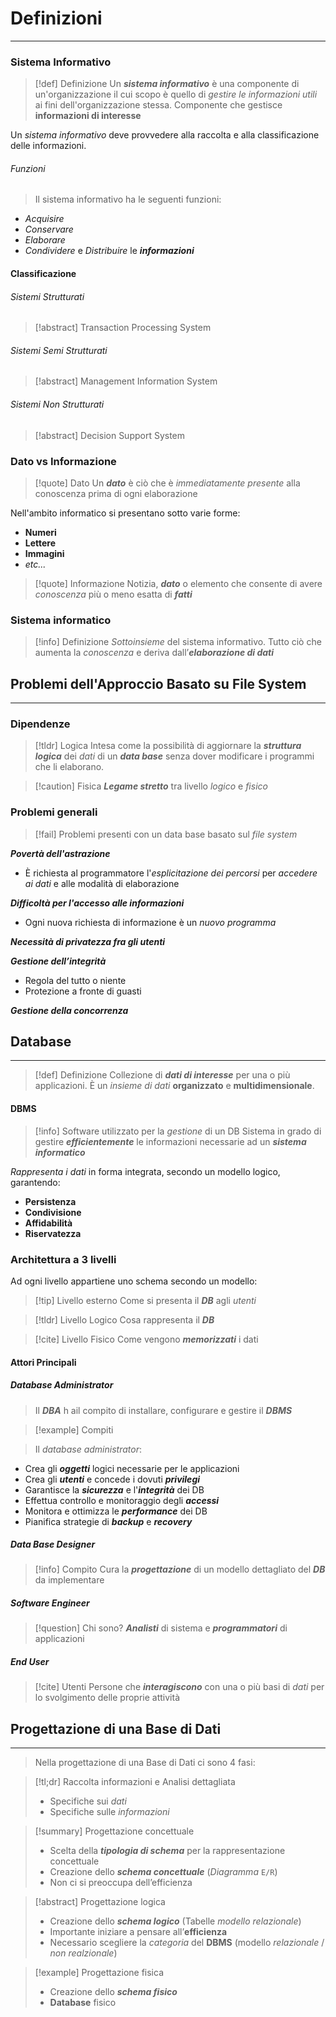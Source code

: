 # Definizioni
---
### Sistema Informativo
>[!def] Definizione
>Un ***sistema informativo*** è una componente di un'organizzazione il cui scopo è quello di *gestire le informazioni utili* ai fini dell'organizzazione stessa.
>Componente che gestisce **informazioni di interesse**

Un *sistema informativo* deve provvedere alla raccolta e alla classificazione delle informazioni.
###### Funzioni
> Il sistema informativo ha le seguenti funzioni:
- *Acquisire*
- *Conservare*
- *Elaborare*
- *Condividere* e *Distribuire* le ***informazioni***

#### Classificazione
###### Sistemi Strutturati
>[!abstract] Transaction Processing System
>

###### Sistemi Semi Strutturati
>[!abstract] Management Information System

###### Sistemi Non Strutturati
>[!abstract] Decision Support System


### Dato vs Informazione
>[!quote] Dato
>Un ***dato*** è ciò che è *immediatamente presente* alla conoscenza prima di ogni elaborazione

Nell'ambito informatico si presentano sotto varie forme:
- **Numeri**
- **Lettere**
- **Immagini**
- *etc...*

>[!quote] Informazione
>Notizia, ***dato*** o elemento che consente di avere *conoscenza* più o meno esatta di ***fatti***
### Sistema informatico

>[!info] Definizione
> *Sottoinsieme* del sistema informativo.
> Tutto ciò che aumenta la *conoscenza* e deriva dall’***elaborazione di dati***

## Problemi dell'Approccio Basato su File System
---
### Dipendenze
>[!tldr] Logica
>Intesa come la possibilità di aggiornare la ***struttura logica*** dei *dati* di un ***data base*** senza dover modificare i programmi che li elaborano.

>[!caution] Fisica
> ***Legame stretto*** tra livello *logico* e *fisico*

### Problemi generali
>[!fail] Problemi presenti con un data base basato sul *file system*

***Povertà dell'astrazione***
- È richiesta al programmatore l'*esplicitazione dei percorsi* per *accedere ai dati* e alle modalità di elaborazione

***Difficoltà per l'accesso alle informazioni***
- Ogni nuova richiesta di informazione è un *nuovo programma*

***Necessità di privatezza fra gli utenti***

***Gestione dell’integrità***
- Regola del tutto o niente
- Protezione a fronte di guasti

***Gestione della concorrenza***

## Database
---
>[!def] Definizione
>Collezione di ***dati di interesse*** per una o più applicazioni.
>È un *insieme di dati* **organizzato** e **multidimensionale**.

#### DBMS
>[!info] 
>Software utilizzato per la *gestione* di un DB
> Sistema in grado di gestire ***efficientemente*** le informazioni necessarie ad un ***sistema informatico***

*Rappresenta i dati* in forma integrata, secondo un modello logico, garantendo:
- **Persistenza**
- **Condivisione**
- **Affidabilità**
- **Riservatezza**
### Architettura a 3 livelli
Ad ogni livello appartiene uno schema secondo un modello:

>[!tip] Livello esterno
>Come si presenta il ***DB*** agli *utenti*

>[!tldr] Livello Logico
>Cosa rappresenta il ***DB***

>[!cite] Livello Fisico
>Come vengono ***memorizzati*** i dati

#### Attori Principali
##### Database Administrator
>Il  ***DBA*** h ail compito di installare, configurare e gestire il ***DBMS***

>[!example] Compiti

>Il *database administrator*:
- Crea gli ***oggetti*** logici necessarie per le applicazioni
- Crea gli ***utenti*** e concede i dovuti ***privilegi***
- Garantisce la ***sicurezza*** e l'***integrità*** dei DB
- Effettua controllo e monitoraggio degli ***accessi***
- Monitora e ottimizza le ***performance*** dei DB
- Pianifica strategie di ***backup*** e ***recovery***

##### Data Base Designer
>[!info] Compito
>Cura la ***progettazione*** di un modello dettagliato del ***DB*** da implementare

##### Software Engineer
>[!question] Chi sono?
>***Analisti*** di sistema e ***programmatori*** di applicazioni 

##### End User
>[!cite] Utenti
>Persone che ***interagiscono*** con una o più basi di *dati* per lo svolgimento delle proprie attività

## Progettazione di una Base di Dati
---
>Nella progettazione di una Base di Dati ci sono 4 fasi:

>[!tl;dr] Raccolta informazioni e Analisi dettagliata
>- Specifiche sui *dati*
>- Specifiche sulle *informazioni*

>[!summary] Progettazione concettuale
>- Scelta della ***tipologia di schema*** per la rappresentazione concettuale
>- Creazione dello ***schema concettuale*** (*Diagramma* `E/R`)
>- Non ci si preoccupa dell’efficienza

 >[!abstract] Progettazione logica
>- Creazione dello ***schema logico*** (Tabelle *modello relazionale*)
>- Importante iniziare a pensare all’**efficienza**
>- Necessario scegliere la *categoria* del **DBMS** (modello *relazionale* / *non realzionale*)

 >[!example] Progettazione fisica
> - Creazione dello ***schema fisico***
> - **Database** fisico

